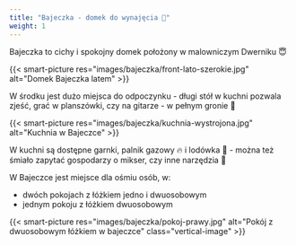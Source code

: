 ```yaml
---
title: "Bajeczka - domek do wynajęcia 🏡"
weight: 1
---
```


Bajeczka to cichy i spokojny domek położony w malowniczym Dwerniku 😇

{{< smart-picture res="images/bajeczka/front-lato-szerokie.jpg" alt="Domek Bajeczka latem" >}}

W środku jest dużo miejsca do odpoczynku - długi stół w kuchni pozwala zjeść, grać w planszówki, czy na gitarze - w pełnym gronie 🤗

{{< smart-picture res="images/bajeczka/kuchnia-wystrojona.jpg" alt="Kuchnia w Bajeczce" >}}

W kuchni są dostępne garnki, palnik gazowy 🔥 i lodówka 🧊 - można też śmiało zapytać gospodarzy o mikser, czy inne narzędzia 🔪

W Bajeczce jest miejsce dla ośmiu osób, w:
- dwóch pokojach z łóżkiem jedno i dwuosobowym
- jednym pokoju z łóżkiem dwuosobowym

[//]: # (TODO: Maybe a 360 viewer here?)

{{< smart-picture res="images/bajeczka/pokoj-prawy.jpg" alt="Pokój z dwuosobowym łóżkiem w bajeczce" class="vertical-image" >}}

<div style="clear: both;"></div>

